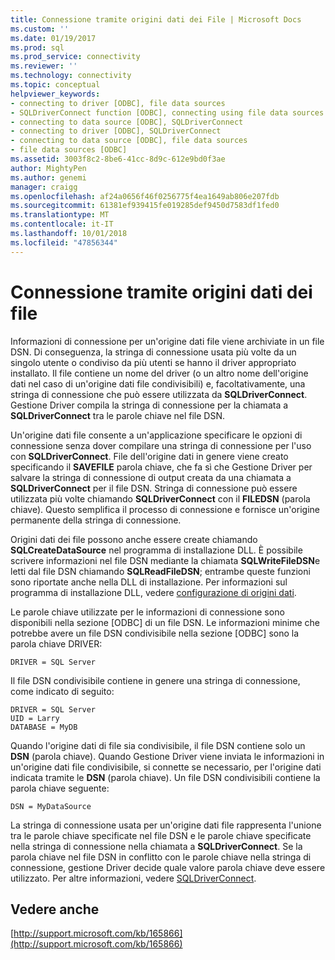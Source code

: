 ```yaml
---
title: Connessione tramite origini dati dei File | Microsoft Docs
ms.custom: ''
ms.date: 01/19/2017
ms.prod: sql
ms.prod_service: connectivity
ms.reviewer: ''
ms.technology: connectivity
ms.topic: conceptual
helpviewer_keywords:
- connecting to driver [ODBC], file data sources
- SQLDriverConnect function [ODBC], connecting using file data sources
- connecting to data source [ODBC], SQLDriverConnect
- connecting to driver [ODBC], SQLDriverConnect
- connecting to data source [ODBC], file data sources
- file data sources [ODBC]
ms.assetid: 3003f8c2-8be6-41cc-8d9c-612e9bd0f3ae
author: MightyPen
ms.author: genemi
manager: craigg
ms.openlocfilehash: af24a0656f46f0256775f4ea1649ab806e207fdb
ms.sourcegitcommit: 61381ef939415fe019285def9450d7583df1fed0
ms.translationtype: MT
ms.contentlocale: it-IT
ms.lasthandoff: 10/01/2018
ms.locfileid: "47856344"
---
```

# <a name="connecting-using-file-data-sources"></a>Connessione tramite origini dati dei file
Informazioni di connessione per un'origine dati file viene archiviate in un file DSN. Di conseguenza, la stringa di connessione usata più volte da un singolo utente o condiviso da più utenti se hanno il driver appropriato installato. Il file contiene un nome del driver (o un altro nome dell'origine dati nel caso di un'origine dati file condivisibili) e, facoltativamente, una stringa di connessione che può essere utilizzata da **SQLDriverConnect**. Gestione Driver compila la stringa di connessione per la chiamata a **SQLDriverConnect** tra le parole chiave nel file DSN.  
  
 Un'origine dati file consente a un'applicazione specificare le opzioni di connessione senza dover compilare una stringa di connessione per l'uso con **SQLDriverConnect**. File dell'origine dati in genere viene creato specificando il **SAVEFILE** parola chiave, che fa sì che Gestione Driver per salvare la stringa di connessione di output creata da una chiamata a **SQLDriverConnect** per il file DSN. Stringa di connessione può essere utilizzata più volte chiamando **SQLDriverConnect** con il **FILEDSN** (parola chiave). Questo semplifica il processo di connessione e fornisce un'origine permanente della stringa di connessione.  
  
 Origini dati dei file possono anche essere create chiamando **SQLCreateDataSource** nel programma di installazione DLL. È possibile scrivere informazioni nel file DSN mediante la chiamata **SQLWriteFileDSN**e letti dal file DSN chiamando **SQLReadFileDSN**; entrambe queste funzioni sono riportate anche nella DLL di installazione. Per informazioni sul programma di installazione DLL, vedere [configurazione di origini dati](../../../odbc/reference/install/configuring-data-sources.md).  
  
 Le parole chiave utilizzate per le informazioni di connessione sono disponibili nella sezione [ODBC] di un file DSN. Le informazioni minime che potrebbe avere un file DSN condivisibile nella sezione [ODBC] sono la parola chiave DRIVER:  
  
```  
DRIVER = SQL Server  
```  
  
 Il file DSN condivisibile contiene in genere una stringa di connessione, come indicato di seguito:  
  
```  
DRIVER = SQL Server  
UID = Larry  
DATABASE = MyDB  
```  
  
 Quando l'origine dati di file sia condivisibile, il file DSN contiene solo un **DSN** (parola chiave). Quando Gestione Driver viene inviata le informazioni in un'origine dati file condivisibile, si connette se necessario, per l'origine dati indicata tramite le **DSN** (parola chiave). Un file DSN condivisibili contiene la parola chiave seguente:  
  
```  
DSN = MyDataSource  
```  
  
 La stringa di connessione usata per un'origine dati file rappresenta l'unione tra le parole chiave specificate nel file DSN e le parole chiave specificate nella stringa di connessione nella chiamata a **SQLDriverConnect**. Se la parola chiave nel file DSN in conflitto con le parole chiave nella stringa di connessione, gestione Driver decide quale valore parola chiave deve essere utilizzato. Per altre informazioni, vedere [SQLDriverConnect](../../../odbc/reference/syntax/sqldriverconnect-function.md).  
  
## <a name="see-also"></a>Vedere anche  
 [http://support.microsoft.com/kb/165866](http://support.microsoft.com/kb/165866)
